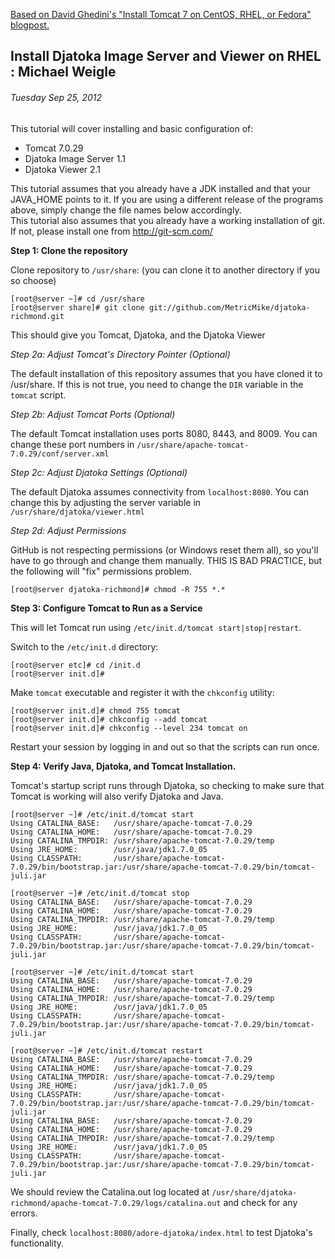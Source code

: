 [Based on David Ghedini's "Install Tomcat 7 on CentOS, RHEL, or Fedora" blogpost.](http://www.davidghedini.com/pg/entry/install_tomcat_7_on_centos)

## Install Djatoka Image Server and Viewer on RHEL : Michael Weigle  
###### Tuesday Sep 25, 2012  

This tutorial will cover installing and basic configuration of:  

 * Tomcat 7.0.29  
 * Djatoka Image Server 1.1  
 * Djatoka Viewer 2.1  

This tutorial assumes that you already have a JDK installed and that your JAVA_HOME points to it. If you are using a different release of the programs above, simply change the file names below accordingly.  
This tutorial also assumes that you already have a working installation of git. If not, please install one from http://git-scm.com/

**Step 1: Clone the repository**  

Clone repository to `/usr/share`: (you can clone it to another directory if you so choose)  

    [root@server ~]# cd /usr/share
    [root@server share]# git clone git://github.com/MetricMike/djatoka-richmond.git

This should give you Tomcat, Djatoka, and the Djatoka Viewer

*Step 2a: Adjust Tomcat's Directory Pointer (Optional)*

The default installation of this repository assumes that you have cloned it to /usr/share.
If this is not true, you need to change the `DIR` variable in the `tomcat` script.  

*Step 2b: Adjust Tomcat Ports (Optional)*  

The default Tomcat installation uses ports 8080, 8443, and 8009.
You can change these port numbers in `/usr/share/apache-tomcat-7.0.29/conf/server.xml`

*Step 2c: Adjust Djatoka Settings (Optional)*

The default Djatoka assumes connectivity from `localhost:8080`.
You can change this by adjusting the server variable in `/usr/share/djatoka/viewer.html`

*Step 2d: Adjust Permissions*

GitHub is not respecting permissions (or Windows reset them all), so you'll have to go through and change them manually.
THIS IS BAD PRACTICE, but the following will "fix" permissions problem.

    [root@server djatoka-richmond]# chmod -R 755 *.*

**Step 3: Configure Tomcat to Run as a Service**  

This will let Tomcat run using `/etc/init.d/tomcat start|stop|restart`.

Switch to the `/etc/init.d` directory:  

    [root@server etc]# cd /init.d
    [root@server init.d]#

Make `tomcat` executable and register it with the `chkconfig` utility:  

    [root@server init.d]# chmod 755 tomcat
    [root@server init.d]# chkconfig --add tomcat
    [root@server init.d]# chkconfig --level 234 tomcat on

Restart your session by logging in and out so that the scripts can run once.  

**Step 4: Verify Java, Djatoka, and Tomcat Installation.**  

Tomcat's startup script runs through Djatoka, so checking to make sure that Tomcat is working will also verify Djatoka and Java.  

    [root@server ~]# /etc/init.d/tomcat start
    Using CATALINA_BASE:   /usr/share/apache-tomcat-7.0.29
    Using CATALINA_HOME:   /usr/share/apache-tomcat-7.0.29
    Using CATALINA_TMPDIR: /usr/share/apache-tomcat-7.0.29/temp
    Using JRE_HOME:        /usr/java/jdk1.7.0_05
    Using CLASSPATH:       /usr/share/apache-tomcat-7.0.29/bin/bootstrap.jar:/usr/share/apache-tomcat-7.0.29/bin/tomcat-juli.jar

    [root@server ~]# /etc/init.d/tomcat stop
    Using CATALINA_BASE:   /usr/share/apache-tomcat-7.0.29
    Using CATALINA_HOME:   /usr/share/apache-tomcat-7.0.29
    Using CATALINA_TMPDIR: /usr/share/apache-tomcat-7.0.29/temp
    Using JRE_HOME:        /usr/java/jdk1.7.0_05
    Using CLASSPATH:       /usr/share/apache-tomcat-7.0.29/bin/bootstrap.jar:/usr/share/apache-tomcat-7.0.29/bin/tomcat-juli.jar

    [root@server ~]# /etc/init.d/tomcat start
    Using CATALINA_BASE:   /usr/share/apache-tomcat-7.0.29
    Using CATALINA_HOME:   /usr/share/apache-tomcat-7.0.29
    Using CATALINA_TMPDIR: /usr/share/apache-tomcat-7.0.29/temp
    Using JRE_HOME:        /usr/java/jdk1.7.0_05
    Using CLASSPATH:       /usr/share/apache-tomcat-7.0.29/bin/bootstrap.jar:/usr/share/apache-tomcat-7.0.29/bin/tomcat-juli.jar

    [root@server ~]# /etc/init.d/tomcat restart
    Using CATALINA_BASE:   /usr/share/apache-tomcat-7.0.29
    Using CATALINA_HOME:   /usr/share/apache-tomcat-7.0.29
    Using CATALINA_TMPDIR: /usr/share/apache-tomcat-7.0.29/temp
    Using JRE_HOME:        /usr/java/jdk1.7.0_05
    Using CLASSPATH:       /usr/share/apache-tomcat-7.0.29/bin/bootstrap.jar:/usr/share/apache-tomcat-7.0.29/bin/tomcat-juli.jar
    Using CATALINA_BASE:   /usr/share/apache-tomcat-7.0.29
    Using CATALINA_HOME:   /usr/share/apache-tomcat-7.0.29
    Using CATALINA_TMPDIR: /usr/share/apache-tomcat-7.0.29/temp
    Using JRE_HOME:        /usr/java/jdk1.7.0_05
    Using CLASSPATH:       /usr/share/apache-tomcat-7.0.29/bin/bootstrap.jar:/usr/share/apache-tomcat-7.0.29/bin/tomcat-juli.jar

We should review the Catalina.out log located at `/usr/share/djatoka-richmond/apache-tomcat-7.0.29/logs/catalina.out` and check for any errors.  
    
Finally, check `localhost:8080/adore-djatoka/index.html` to test Djatoka's functionality.
